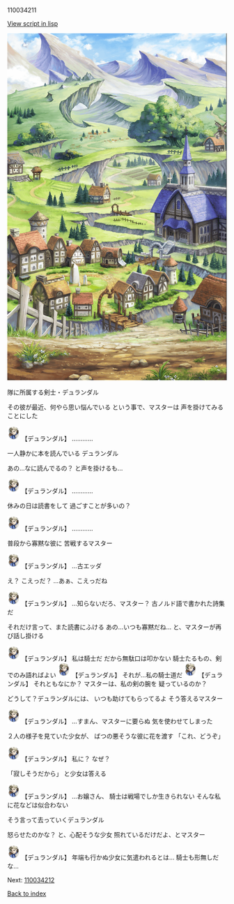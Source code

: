 110034211

[View script in lisp](../scripts/110034211.txt)

![004_outland.png](../images/backgrounds/004_outland.png)

隊に所属する剣士・デュランダル

その彼が最近、何やら思い悩んでいる
という事で、マスターは
声を掛けてみることにした

<img src="../images/units/1100341.png" alt="1100341.png" height="34"/>
【デュランダル】
…………

一人静かに本を読んでいる
デュランダル

あの…なに読んでるの？
と声を掛けるも…

<img src="../images/units/1100341.png" alt="1100341.png" height="34"/>
【デュランダル】
…………

休みの日は読書をして
過ごすことが多いの？

<img src="../images/units/1100341.png" alt="1100341.png" height="34"/>
【デュランダル】
…………

普段から寡黙な彼に
苦戦するマスター

<img src="../images/units/1100341.png" alt="1100341.png" height="34"/>
【デュランダル】
…古エッダ

え？
こえっだ？
…あぁ、こえっだね

<img src="../images/units/1100341.png" alt="1100341.png" height="34"/>
【デュランダル】
…知らないだろ、マスター？
古ノルド語で書かれた詩集だ

それだけ言って、また読書にふける
あの…いつも寡黙だね…
と、マスターが再び話し掛ける

<img src="../images/units/1100341.png" alt="1100341.png" height="34"/>
【デュランダル】
私は騎士だ
だから無駄口は叩かない
騎士たるもの、剣でのみ語ればよい

<img src="../images/units/1100341.png" alt="1100341.png" height="34"/>
【デュランダル】
それが…私の騎士道だ

<img src="../images/units/1100341.png" alt="1100341.png" height="34"/>
【デュランダル】
それともなにか？
マスターは、私の剣の腕を
疑っているのか？

どうして？デュランダルには、
いつも助けてもらってるよ
そう答えるマスター

<img src="../images/units/1100341.png" alt="1100341.png" height="34"/>
【デュランダル】
…すまん、マスターに要らぬ
気を使わせてしまった

２人の様子を見ていた少女が、
ばつの悪そうな彼に花を渡す
「これ、どうぞ」

<img src="../images/units/1100341.png" alt="1100341.png" height="34"/>
【デュランダル】
私に？
なぜ？

「寂しそうだから」
と少女は答える

<img src="../images/units/1100341.png" alt="1100341.png" height="34"/>
【デュランダル】
…お嬢さん、
騎士は戦場でしか生きられない
そんな私に花などは似合わない

そう言って去っていくデュランダル

怒らせたのかな？
と、心配そうな少女
照れているだけだよ、とマスター

<img src="../images/units/1100341.png" alt="1100341.png" height="34"/>
【デュランダル】
年端も行かぬ少女に気遣われるとは…
騎士も形無しだな…

Next: [110034212](110034212.md)

[Back to index](index.md)

